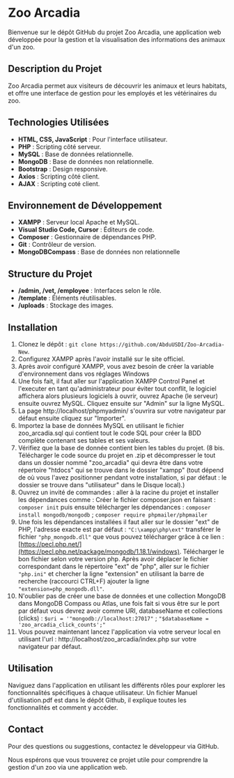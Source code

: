 # Zoo Arcadia

Bienvenue sur le dépôt GitHub du projet Zoo Arcadia, une application web développée pour la gestion et la visualisation des informations des animaux d'un zoo.

## Description du Projet

Zoo Arcadia permet aux visiteurs de découvrir les animaux et leurs habitats, et offre une interface de gestion pour les employés et les vétérinaires du zoo.

## Technologies Utilisées

- **HTML, CSS, JavaScript** : Pour l'interface utilisateur.
- **PHP** : Scripting côté serveur.
- **MySQL** : Base de données relationnelle.
- **MongoDB** : Base de données non relationnelle.
- **Bootstrap** : Design responsive.
- **Axios** : Scripting côté client.
- **AJAX** : Scripting coté client.

## Environnement de Développement

- **XAMPP** : Serveur local Apache et MySQL.
- **Visual Studio Code, Cursor** : Éditeurs de code.
- **Composer** : Gestionnaire de dépendances PHP.
- **Git** : Contrôleur de version.
- **MongoDBCompass** : Base de données non relationnelle 

## Structure du Projet

- **/admin, /vet, /employee** : Interfaces selon le rôle.
- **/template** : Éléments réutilisables.
- **/uploads** : Stockage des images.

## Installation

1. Clonez le dépôt : `git clone https://github.com/AbduUSDI/Zoo-Arcadia-New`.
3. Configurez XAMPP après l'avoir installé sur le site officiel.
4. Après avoir configuré XAMPP, vous avez besoin de créer la variable d'environnement dans vos réglages Windows
5. Une fois fait, il faut aller sur l'application XAMPP Control Panel et l'executer en tant qu'administrateur pour éviter tout conflit, le logiciel affichera alors plusieurs logiciels à ouvrir, ouvrez Apache (le serveur) ensuite ouvrez MySQL. Cliquez ensuite sur "Admin" sur la ligne MySQL.
6. La page http://localhost/phpmyadmin/ s'ouvrira sur votre navigateur par défaut ensuite cliquez sur "Importer".
7. Importez la base de données MySQL en utilisant le fichier zoo_arcadia.sql qui contient tout le code SQL pour créer la BDD complète contenant ses tables et ses valeurs.
8. Vérifiez que la base de donnée contient bien les tables du projet.
(8 bis. Télécharger le code source du projet en .zip et décompresser le tout dans un dossier nommé "zoo_arcadia" qui devra être dans votre répertoire "htdocs" qui se trouve dans le dossier "xampp" (tout dépend de où vous l'avez positionner pendant votre installation, si par défaut : le dossier se trouve dans "utilisateur" dans le Disque local).) 
9. Ouvrez un invité de commandes : aller à la racine du projet et installer les dépendances comme :  Créer le fichier composer.json en faisant : `composer init`  puis ensuite télécharger les dépendances :     `composer install mongodb/mongodb` ; `composer require phpmailer/phpmailer`
10. Une fois les dépendances installées il faut aller sur le dossier "ext" de PHP, l'adresse exacte est par défaut : `"C:\xampp\php\ext"` transférer le fichier `"php_mongodb.dll"` que vous pouvez télécharger grâce à ce lien : [https://pecl.php.net/](https://pecl.php.net/package/mongodb/1.18.1/windows). Télécharger le bon fichier selon votre version php. Après avoir déplacer le fichier correspondant dans le répertoire "ext" de "php", aller sur le fichier `"php.ini"` et chercher la ligne "extension" en utilisant la barre de recherche (raccourci CTRL+F) ajouter la ligne `"extension=php_mongodb.dll"`.
11. N'oublier pas de créer une base de données et une collection MongoDB dans MongoDB Compass ou Atlas, une fois fait si vous être sur le port par défaut vous devrez avoir comme URI, databaseName et collections (clicks) :  `$uri = '"mongodb://localhost:27017"` ; `"$databaseName = 'zoo_arcadia_click_counts';"` 
12. Vous pouvez maintenant lancez l'application via votre serveur local en utilisant l'url : http://localhost/zoo_arcadia/index.php sur votre navigateur par défaut.

## Utilisation

Naviguez dans l'application en utilisant les différents rôles pour explorer les fonctionnalités spécifiques à chaque utilisateur.
Un fichier Manuel d'utilisation.pdf est dans le dépôt Github, il explique toutes les fonctionnalités et comment y accéder.

## Contact

Pour des questions ou suggestions, contactez le développeur via GitHub.

Nous espérons que vous trouverez ce projet utile pour comprendre la gestion d'un zoo via une application web.
